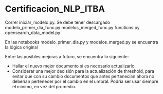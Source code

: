# Certificacion_NLP_ITBA

Correr iniciar_modelo.py. Se debe tener descargado modelo_primer_dia_func.py modelos_merged_func.py functions.py opensearch_data_model.py

En las notebooks modelo_primer_dia.py y modelos_merged.py se encuentra la lógica original

Entre las posibles mejoras a futuro, se encuentra lo siguiente:
  
  - Hallar el nuevo mejor documento si es necesario actualizarlo.
  - Considerar una mejor decisión para la actualización de threshold, para evitar que con su cambio documentos que antes pertenecían ahora no deberían pertenecer por el cambio en el umbral. Podría ser usar siempre el mínimo, en vez del promedio.
